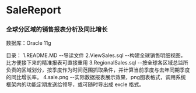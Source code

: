 # SaleReport
### 全球分区域的销售报表分析及同比增长
数据库：Oracle 11g

目录：
1.README.MD         --导读文件
2.ViewSales.sql     --构建全球销售明细视图，比方便接下来的精准报表可直接重用
3.RegionalSales.sql --按全球各区域总监所负责的区域划分，按季度作为时间范围抓取条件，并计算当前季度与去年同期季度的同比增长率。
4.sale.png          --实际数据报表展示效果，png图表格式，调用系统框架内的功能定期发送给领导，或可随时导出成 excle 格式。
